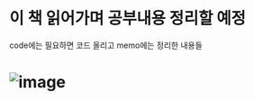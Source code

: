 # 이 책 읽어가며 공부내용 정리할 예정

code에는 필요하면 코드 올리고 memo에는 정리한 내용들

# ![image](https://user-images.githubusercontent.com/50917797/99936113-b2f22700-2da5-11eb-89d1-e52b5f0bc6a6.png) 